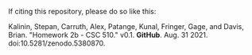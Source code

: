 If citing this repository, please do so like this:

Kalinin, Stepan, Carruth, Alex, Patange, Kunal, Fringer, Gage, and Davis, Brian. "Homework 2b - CSC 510." v0.1. __GitHub__. Aug. 31 2021. doi:10.5281/zenodo.5380870. 
